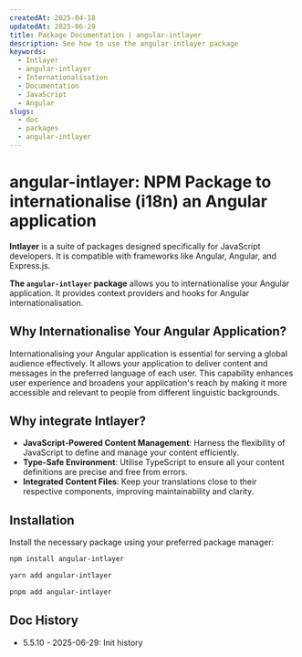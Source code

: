 ```yaml
---
createdAt: 2025-04-18
updatedAt: 2025-06-29
title: Package Documentation | angular-intlayer
description: See how to use the angular-intlayer package
keywords:
  - Intlayer
  - angular-intlayer
  - Internationalisation
  - Documentation
  - JavaScript
  - Angular
slugs:
  - doc
  - packages
  - angular-intlayer
---
```


# angular-intlayer: NPM Package to internationalise (i18n) an Angular application

**Intlayer** is a suite of packages designed specifically for JavaScript developers. It is compatible with frameworks like Angular, Angular, and Express.js.

**The `angular-intlayer` package** allows you to internationalise your Angular application. It provides context providers and hooks for Angular internationalisation.

## Why Internationalise Your Angular Application?

Internationalising your Angular application is essential for serving a global audience effectively. It allows your application to deliver content and messages in the preferred language of each user. This capability enhances user experience and broadens your application's reach by making it more accessible and relevant to people from different linguistic backgrounds.

## Why integrate Intlayer?

- **JavaScript-Powered Content Management**: Harness the flexibility of JavaScript to define and manage your content efficiently.
- **Type-Safe Environment**: Utilise TypeScript to ensure all your content definitions are precise and free from errors.
- **Integrated Content Files**: Keep your translations close to their respective components, improving maintainability and clarity.

## Installation

Install the necessary package using your preferred package manager:

```bash packageManager="npm"
npm install angular-intlayer
```

```bash packageManager="yarn"
yarn add angular-intlayer
```

```bash packageManager="pnpm"
pnpm add angular-intlayer
```

## Doc History

- 5.5.10 - 2025-06-29: Init history
